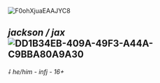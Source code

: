 
![F0ohXjuaEAAJYC8](https://github.com/maskedjax/maskedjax/assets/142455317/a3076ebe-12ba-4c64-84d4-44e4f8f5f4a4)


## ***jackson / jax*** ![DD1B34EB-409A-49F3-A44A-C9BBA80A9A30](https://github.com/soapschair/soapschair/assets/142455317/a0fc18b9-5f72-4200-a6d8-ffa607c36b40)




*⸸ he/him - infj - 16+*
